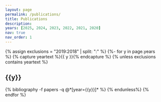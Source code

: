 ```yaml
---
layout: page
permalink: /publications/
title: Publications
description:
years: [2025, 2024, 2023, 2022, 2021, 2020]
nav: true
nav_order: 1
---
```

<!-- _pages/publications.md -->
<div class="publications">
{% assign exclusions = "2019:2018" | split: ":" %}
{%- for y in page.years %}
	{% capture yeartext %}{{ y }}{% endcapture %}
	{% unless exclusions contains yeartext %}
	  <h2 class="year">{{y}}</h2>
	  {% bibliography -f papers -q @*[year={{y}}]* %}
	{% endunless%}
{% endfor %}

</div>
